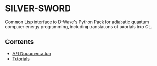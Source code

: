 SILVER-SWORD
============

Common Lisp interface to D-Wave's Python Pack for adiabatic quantum computer energy programming, including translations of tutorials into CL.

Contents
--------

* [API Documentation](api/)
* [Tutorials](tutorials/index/)
